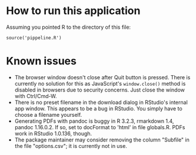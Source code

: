 # How to run this application

Assuming you pointed R to the directory of this file:

```
source('pippeline.R')
```

# Known issues

* The browser window doesn't close after Quit button is pressed.
  There is currently no solution for this as JavaScript's 
  `window.close()` method is disabled in browsers due to security
  concerns. Just close the window with Ctrl/Cmd-W.
* There is no preset filename in the download dialog in RStudio's 
  internal app window. This appears to be a bug in RStudio. You 
  simply have to choose a filename yourself.
* Generating PDFs with pandoc is buggy in R 3.2.3, rmarkdown 1.4, 
  pandoc 1.16.0.2. If so, set to docFormat to 'html' in file globals.R.
  PDFs work in RStudio 1.0.136, though.
* The package maintainer may consider removing the column "Subfile"
  in the file "options.csv"; it is currently not in use.